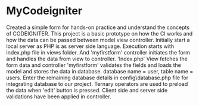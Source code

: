 # MyCodeigniter

Created a simple form for hands-on practice and understand the concepts of CODEIGNITER. This project is a basic prototype on how the CI works
and how the data can be passed between model view controller.
Initially start a local server as PHP is as server side language. Execution starts with index.php file in views folder. And 'myfirstform' controller initiates the form and handles the data from view to controller. 
'Index.php' View fetches the form data and controller 'myfirstform' validates the fields and loads the model and stores the data in database.
database name = user, table name = users. Enter the remaining database details in config\database.php file for integrating database to our project.
Ternary operators are used to preload the data when 'edit' button is pressed. 
Client side and server side validations have been applied in controller.
